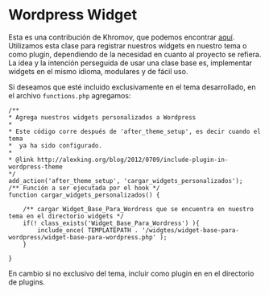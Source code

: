 Wordpress Widget
===

Esta es una contribución de Khromov, que podemos encontrar [aquí](https://github.com/khromov/wp-better-starter-widget). Utilizamos esta clase para registrar nuestros widgets en nuestro tema o como plugin, dependiendo de la necesidad en cuanto al proyecto se refiera. La idea y la intención perseguida de usar una clase base es, implementar widgets en el mismo idioma, modulares y de fácil uso.

Si deseamos que esté incluido exclusivamente en el tema desarrollado, en el archivo `functions.php` agregamos:

    /**
    * Agrega nuestros widgets personalizados a Wordpress
    *
    * Este código corre después de 'after_theme_setup', es decir cuando el tema
    *  ya ha sido configurado. 
    *  
    * @link http://alexking.org/blog/2012/0709/include-plugin-in-wordpress-theme
    */
    add_action('after_theme_setup', 'cargar_widgets_personalizados');
    /** Función a ser ejecutada por el hook */
    function cargar_widgets_personalizados() {
	    
	    /** cargar Widget_Base_Para_Wordress que se encuentra en nuestro tema en el directorio widgets */
	    if(! class_exists('Widget_Base_Para_Wordress') ){
		    include_once( TEMPLATEPATH . '/widgtes/widget-base-para-wordpress/widget-base-para-wordpress.php' );
	    }
	    
    }

En cambio si no exclusivo del tema, incluir como plugin en en el directorio de plugins. 